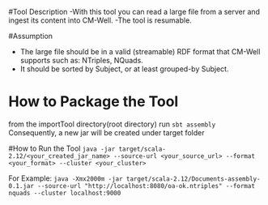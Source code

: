 #Tool Description
-With this tool you can read a large file from a server and ingest its content into CM-Well.
-The tool is resumable.

#Assumption
- The large file should be in a valid (streamable) RDF format that CM-Well supports such as: NTriples, NQuads.
- It should be sorted by Subject, or at least grouped-by Subject.

# How to Package the Tool
from the importTool directory(root directory) run
`sbt assembly`
Consequently, a new jar will be created under target folder

#How to Run the Tool
`java -jar target/scala-2.12/<your_created_jar_name> --source-url <your_source_url> --format <your_format> --cluster <your_cluster>`

For Example:
`java -Xmx2000m -jar target/scala-2.12/Documents-assembly-0.1.jar --source-url "http://localhost:8080/oa-ok.ntriples" --format nquads --cluster localhost:9000`



